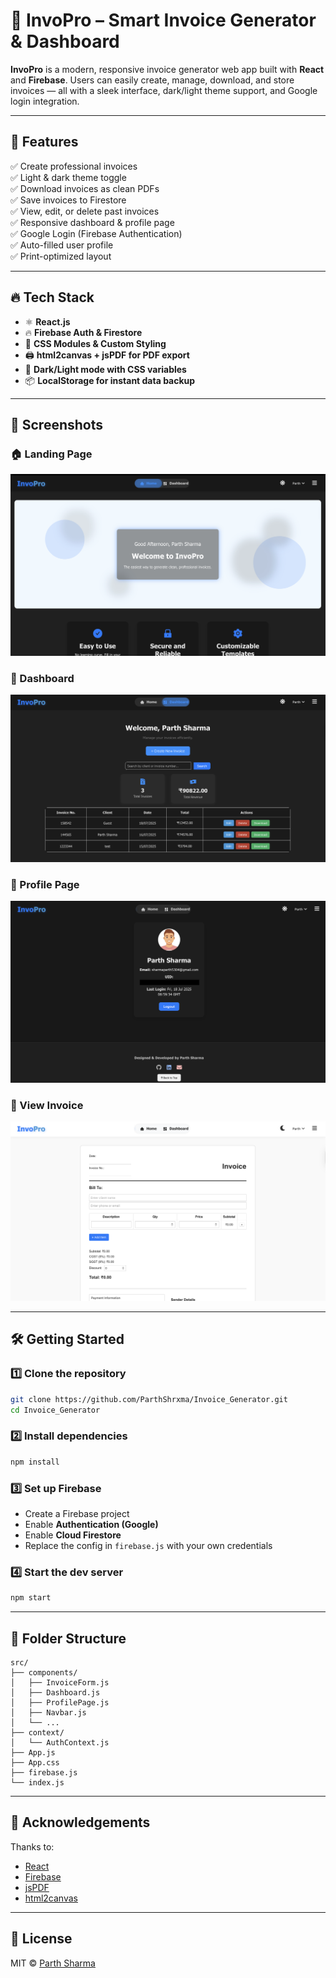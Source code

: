 # 🧾 InvoPro – Smart Invoice Generator & Dashboard

**InvoPro** is a modern, responsive invoice generator web app built with **React** and **Firebase**. Users can easily create, manage, download, and store invoices — all with a sleek interface, dark/light theme support, and Google login integration.



---

## 🚀 Features

✅ Create professional invoices  
✅ Light & dark theme toggle  
✅ Download invoices as clean PDFs  
✅ Save invoices to Firestore  
✅ View, edit, or delete past invoices  
✅ Responsive dashboard & profile page  
✅ Google Login (Firebase Authentication)  
✅ Auto-filled user profile  
✅ Print-optimized layout

---

## 🔥 Tech Stack

- ⚛️ **React.js**  
- 🔥 **Firebase Auth & Firestore**  
- 🎨 **CSS Modules & Custom Styling**  
- 🖨️ **html2canvas + jsPDF for PDF export**  
- 🌙 **Dark/Light mode with CSS variables**  
- 📦 **LocalStorage for instant data backup**

---

## 📸 Screenshots

### 🏠 Landing Page
![Landing Page](./assets/landing-page.png)

### 📂 Dashboard
![Dashboard](./assets/dashboard.png)

### 👤 Profile Page
![Profile Page](./assets/profile-page.png)

### 📄 View Invoice
![Invoice View](./assets/invoice-form.png)

---

## 🛠️ Getting Started

### 1️⃣ Clone the repository

```bash
git clone https://github.com/ParthShrxma/Invoice_Generator.git
cd Invoice_Generator
```

### 2️⃣ Install dependencies

```bash
npm install
```

### 3️⃣ Set up Firebase

- Create a Firebase project  
- Enable **Authentication (Google)**  
- Enable **Cloud Firestore**  
- Replace the config in `firebase.js` with your own credentials

### 4️⃣ Start the dev server

```bash
npm start
```

---

## 📁 Folder Structure

```
src/
├── components/
│   ├── InvoiceForm.js
│   ├── Dashboard.js
│   ├── ProfilePage.js
│   ├── Navbar.js
│   └── ...
├── context/
│   └── AuthContext.js
├── App.js
├── App.css
├── firebase.js
└── index.js
```

---

## 🙌 Acknowledgements

Thanks to:

- [React](https://reactjs.org/)
- [Firebase](https://firebase.google.com/)
- [jsPDF](https://github.com/parallax/jsPDF)
- [html2canvas](https://html2canvas.hertzen.com/)

---

## 📃 License

MIT © [Parth Sharma](https://github.com/ParthShxrma)
